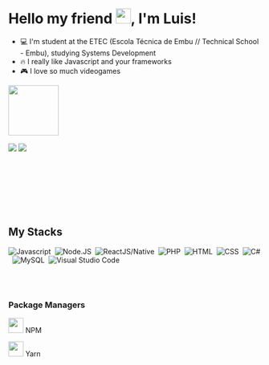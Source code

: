 <h1 align="left"> Hello my friend <img src="https://raw.githubusercontent.com/kaueMarques/kaueMarques/master/hi.gif" width="30px">, I'm Luis! </h1>

- 💻 I'm student at the ETEC (Escola Técnica de Embu // Technical School - Embu), studying Systems Development
- 🔥 I really like Javascript and your frameworks
- 🎮 I love so much videogames
<img src="https://c.tenor.com/ueusBEmmXfQAAAAC/xbox-gaming.gif" align="left" width="100px" heigth="100px" >

<br><br><br><br><br><br>

<img src="https://github-readme-stats.vercel.app/api?username=LuisFernandoPBPereira&amp;show_icons=true&amp;theme=react&amp;include_all_commits=true&amp;count_private=true">
<img src="https://github-readme-stats.vercel.app/api/top-langs/?username=LuisFernandoPBPereira&amp;layout=compact&amp;langs_count=7&amp;theme=react">


<br><br><br><br><br><br>


<h2> My Stacks </h2>

![Javascript](https://img.shields.io/badge/-Javascript-05122A?style=flat&logo=javascript)&nbsp;
![Node.JS](https://img.shields.io/badge/-Node.JS-05122A?style=flat&logo=node.js)&nbsp;
![ReactJS/Native](https://img.shields.io/badge/-React-05122A?style=flat&logo=react)&nbsp;
![PHP](https://img.shields.io/badge/-PHP-05122A?style=flat&logo=php)&nbsp;
![HTML](https://img.shields.io/badge/-HTML-05122A?style=flat&logo=html5)&nbsp;
![CSS](https://img.shields.io/badge/-CSS-05122A?style=flat&logo=css3)&nbsp;
![C#](https://img.shields.io/badge/-CSharp-05122A?style=flat&logo=c#)&nbsp;
![MySQL](https://img.shields.io/badge/-MySQL-05122A?style=flat&logo=mysql)&nbsp;
![Visual Studio Code](https://img.shields.io/badge/-Visual%20Studio%20Code-05122A?style=flat&logo=visualstudiocode&logoColor=007ACC)&nbsp;

<br><br>

<h3>Package Managers</h3>

<img src="https://github.com/get-icon/geticon/raw/master/icons/npm.svg" width="30px" heigth="30px"> NPM

<img src="https://github.com/get-icon/geticon/raw/master/icons/yarn.svg" width="30px" heigth="30px"> Yarn



<!---
--->
